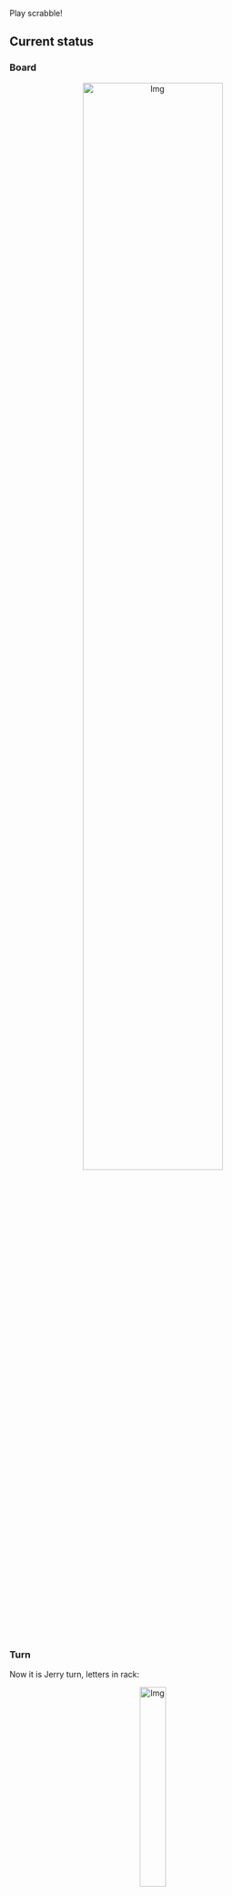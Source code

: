 
Play scrabble!
## Current status
### Board
<p align="center">
<img src="https://raw.githubusercontent.com/radosz99/radosz99/main/board.png" width=70% alt="Img"/>
    </p>
    
### Turn
Now it is Jerry turn, letters in rack:
<p align="center">
<img src="https://raw.githubusercontent.com/radosz99/radosz99/main/rack.png" width=30% alt="Img"/>
</p>

### Game score
| Id | Player name | Points |
  | - | - | - |  
|0 | Tom | 131
|1 | Jerry | 77
## Make the move
Make the move and insert the letters by creating an [issue](https://github.com/radosz99/radosz99/issues/new?title=scrabble%7Cmove%7C7%3AA%3ARIDE&body=Just+push+%27Submit+new+issue%27+or+update+with+your+move.) according to the rules or...

## Possibly best moves  
Are you sure? :smiling_imp: :smiling_imp: :smiling_imp:
<details>
  <summary>Spoiler warning!</summary>
  
  | Id | Move | Issue link | Points |
  | - | - | - | - |  
|1| 6:M:xi | [scrabble&#124;move&#124;6:M:xi](https://github.com/radosz99/radosz99/issues/new?title=scrabble%7Cmove%7C6%3AM%3Axi&body=Just+push+%27Submit+new+issue%27+or+update+with+your+move.) | 9 
|2| L:11:rote | [scrabble&#124;move&#124;L:11:rote](https://github.com/radosz99/radosz99/issues/new?title=scrabble%7Cmove%7CL%3A11%3Arote&body=Just+push+%27Submit+new+issue%27+or+update+with+your+move.) | 8 
|3| L:11:tore | [scrabble&#124;move&#124;L:11:tore](https://github.com/radosz99/radosz99/issues/new?title=scrabble%7Cmove%7CL%3A11%3Atore&body=Just+push+%27Submit+new+issue%27+or+update+with+your+move.) | 8 
|4| L:11:rite | [scrabble&#124;move&#124;L:11:rite](https://github.com/radosz99/radosz99/issues/new?title=scrabble%7Cmove%7CL%3A11%3Arite&body=Just+push+%27Submit+new+issue%27+or+update+with+your+move.) | 8 
|5| L:11:trie | [scrabble&#124;move&#124;L:11:trie](https://github.com/radosz99/radosz99/issues/new?title=scrabble%7Cmove%7CL%3A11%3Atrie&body=Just+push+%27Submit+new+issue%27+or+update+with+your+move.) | 8 
|6| L:11:tire | [scrabble&#124;move&#124;L:11:tire](https://github.com/radosz99/radosz99/issues/new?title=scrabble%7Cmove%7CL%3A11%3Atire&body=Just+push+%27Submit+new+issue%27+or+update+with+your+move.) | 8 
|7| J:10:torii | [scrabble&#124;move&#124;J:10:torii](https://github.com/radosz99/radosz99/issues/new?title=scrabble%7Cmove%7CJ%3A10%3Atorii&body=Just+push+%27Submit+new+issue%27+or+update+with+your+move.) | 7 
|8| J:11:roti | [scrabble&#124;move&#124;J:11:roti](https://github.com/radosz99/radosz99/issues/new?title=scrabble%7Cmove%7CJ%3A11%3Aroti&body=Just+push+%27Submit+new+issue%27+or+update+with+your+move.) | 6 
|9| 4:M:hit | [scrabble&#124;move&#124;4:M:hit](https://github.com/radosz99/radosz99/issues/new?title=scrabble%7Cmove%7C4%3AM%3Ahit&body=Just+push+%27Submit+new+issue%27+or+update+with+your+move.) | 6 
|10| 4:M:hoi | [scrabble&#124;move&#124;4:M:hoi](https://github.com/radosz99/radosz99/issues/new?title=scrabble%7Cmove%7C4%3AM%3Ahoi&body=Just+push+%27Submit+new+issue%27+or+update+with+your+move.) | 6 
</details>
    
## Latest moves

| Id | Type | Move / Letters to replace | Created words / New letters | Date | Points | Player | Who |
| - | - | - | - | - | - | - | - |
|10| INSERT | 14:F:pantine | ['PANTINE'] | 11/25/2022, 19:05:01 | 30 | Tom | [radosz99](github.com/radosz99) |
|9| INSERT | F:12:bap | ['BAP'] | 11/25/2022, 19:00:45 | 9 | Jerry | [radosz99](github.com/radosz99) |
|8| INSERT | 12:C:chub | ['CHUB'] | 11/25/2022, 18:59:21 | 22 | Tom | [radosz99](github.com/radosz99) |
|7| INSERT | D:9:wish | ['WISH'] | 11/25/2022, 18:57:24 | 20 | Jerry | [radosz99](github.com/radosz99) |
|6| INSERT | 9:D:worm | ['WORM'] | 11/25/2022, 18:51:51 | 11 | Tom | [radosz99](github.com/radosz99) |
|5| INSERT | G:7:lym | ['LYM'] | 11/25/2022, 18:45:37 | 12 | Jerry | [radosz99](github.com/radosz99) |
|4| INSERT | M:4:hex | ['HEX'] | 11/25/2022, 18:37:14 | 21 | Tom | [radosz99](github.com/radosz99) |
|3| INSERT | I:6:jeer | ['JEER'] | 11/25/2022, 18:31:18 | 20 | Jerry | [radosz99](github.com/radosz99) |
|2| INSERT | 5:J:file | ['FILE'] | 11/25/2022, 17:36:44 | 15 | Tom | [radosz99](github.com/radosz99) |
|1| INSERT | K:4:viral | ['VIRAL'] | 11/25/2022, 12:10:00 | 16 | Jerry | [radosz99](github.com/radosz99) |
|0| INSERT | 7:G:leeway | ['LEEWAY'] | 11/25/2022, 12:08:53 | 32 | Tom | [radosz99](github.com/radosz99) |